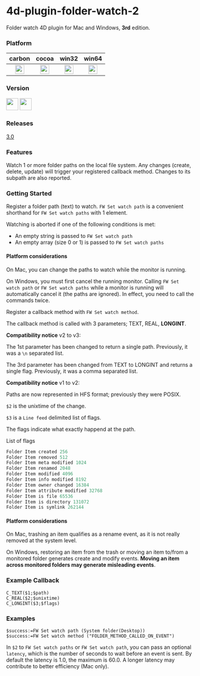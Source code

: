 # 4d-plugin-folder-watch-2
Folder watch 4D plugin for Mac and Windows, **3rd** edition.

### Platform

| carbon | cocoa | win32 | win64 |
|:------:|:-----:|:---------:|:---------:|
|<img src="https://cloud.githubusercontent.com/assets/1725068/22371562/1b091f0a-e4db-11e6-8458-8653954a7cce.png" width="24" height="24" />|<img src="https://cloud.githubusercontent.com/assets/1725068/22371562/1b091f0a-e4db-11e6-8458-8653954a7cce.png" width="24" height="24" />|<img src="https://cloud.githubusercontent.com/assets/1725068/22371562/1b091f0a-e4db-11e6-8458-8653954a7cce.png" width="24" height="24" />|<img src="https://cloud.githubusercontent.com/assets/1725068/22371562/1b091f0a-e4db-11e6-8458-8653954a7cce.png" width="24" height="24" />|

### Version

<img src="https://cloud.githubusercontent.com/assets/1725068/18940649/21945000-8645-11e6-86ed-4a0f800e5a73.png" width="32" height="32" /> <img src="https://cloud.githubusercontent.com/assets/1725068/18940648/2192ddba-8645-11e6-864d-6d5692d55717.png" width="32" height="32" />

### Releases 

[3.0](https://github.com/miyako/4d-plugin-folder-watch-2/releases/tag/3.0)

### Features

Watch 1 or more folder paths on the local file system. Any changes (create, delete, update) will trigger your registered callback method. Changes to its subpath are also reported.

### Getting Started

Register a folder path (text) to watch. ``FW Set watch path`` is a convenient shorthand for ``FW Set watch paths`` with 1 element. 

Watching is aborted if one of the following conditions is met:

* An empty string is passed to ``FW Set watch path``
* An empty array (size 0 or 1) is passed to ``FW Set watch paths``

#### Platform considerations

On Mac, you can change the paths to watch while the monitor is running.

On Windows, you must first cancel the running monitor. Calling ``FW Set watch path`` or ``FW Set watch paths`` while a monitor is running will automatically cancel it (the paths are ignored). In effect, you need to call the commands twice.

Register a callback method with ``FW Set watch method``. 

The callback method is called with 3 parameters; TEXT, REAL, **LONGINT**.

**Compatibility notice** v2 to v3: 

The 1st parameter has been changed to return a single path. Previously, it was a ``\n`` separated list.

The 3rd parameter has been changed from TEXT to LONGINT and returns a single flag. Previously, it was a comma separated list.

**Compatibility notice** v1 to v2: 

Paths are now represented in HFS format; previously they were POSIX.

``$2`` is the unixtime of the change.

``$3`` is a ``Line feed`` delimited list of flags.  

The flags indicate what exactly happend at the path.

List of flags 

```c
Folder Item created 256
Folder Item removed 512
Folder Item meta modified 1024
Folder Item renamed 2048
Folder Item modified 4096
Folder Item info modified 8192
Folder Item owner changed 16384
Folder Item attribute modified 32768
Folder Item is file 65536
Folder Item is directory 131072
Folder Item is symlink 262144
```

#### Platform considerations

On Mac, trashing an item qualifies as a rename event, as it is not really removed at the system level.

On Windows, restoring an item from the trash or moving an item to/from a monitored folder generates create and modify events. **Moving an item across monitored folders may generate misleading events**.

### Example Callback

```
C_TEXT($1;$path)
C_REAL($2;$unixtime)
C_LONGINT($3;$flags)
```

### Examples

```
$success:=FW Set watch path (System folder(Desktop))
$success:=FW Set watch method ("FOLDER_METHOD_CALLED_ON_EVENT")
```

In ``$2`` to ``FW Set watch paths`` or ``FW Set watch path``, you can pass an optional ``latency``, which is the number of seconds to wait before an event is sent. By default the latency is 1.0, the maximum is 60.0. A longer latency may contribute to better efficiency (Mac only).
